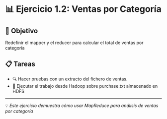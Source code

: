 # 📊 Ejercicio 1.2: Ventas por Categoría

## 🎯 Objetivo

Redefinir el mapper y el reducer para calcular el total de ventas por categoría

## 📋 Tareas

- 🔍 Hacer pruebas con un extracto del fichero de ventas.
- 💱 Ejecutar el trabajo desde Hadoop sobre purchase.txt almacenado en HDFS

---
💡 *Este ejercicio demuestra cómo usar MapReduce para análisis de ventas por categoría*
